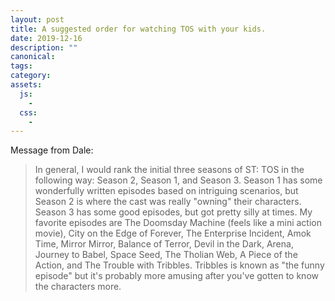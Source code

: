 ```yaml
---
layout: post
title: A suggested order for watching TOS with your kids.
date: 2019-12-16
description: ""
canonical:
tags:
category:
assets:
  js:
    -
  css:
    -
---
```


Message from Dale:

> In general, I would rank the initial three seasons of ST: TOS in the following way: Season 2, Season 1, and Season 3.  Season 1 has some wonderfully written episodes based on intriguing scenarios, but Season 2 is where the cast was really "owning" their characters. Season 3 has some good episodes, but got pretty silly at times. My favorite episodes are The Doomsday Machine (feels like a mini action movie), City on the Edge of Forever, The Enterprise Incident, Amok Time, Mirror Mirror, Balance of Terror, Devil in the Dark, Arena, Journey to Babel, Space Seed, The Tholian Web, A Piece of the Action, and The Trouble with Tribbles. Tribbles is known as "the funny episode" but it's probably more amusing after you've gotten to know the characters more.
